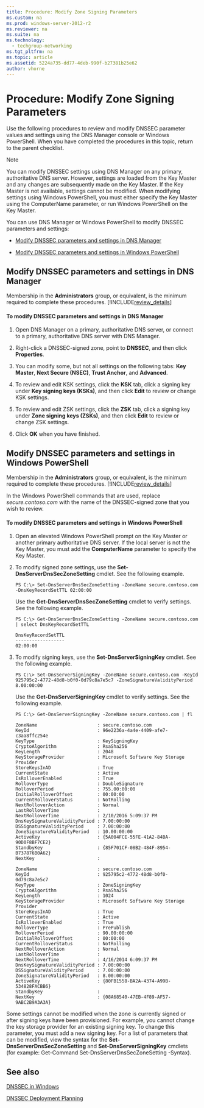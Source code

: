 ```yaml
---
title: Procedure: Modify Zone Signing Parameters
ms.custom: na
ms.prod: windows-server-2012-r2
ms.reviewer: na
ms.suite: na
ms.technology: 
  - techgroup-networking
ms.tgt_pltfrm: na
ms.topic: article
ms.assetid: 5224a735-dd77-4deb-990f-b27381b25e62
author: vhorne
---
```

# Procedure: Modify Zone Signing Parameters
Use the following procedures to review and modify DNSSEC parameter values and settings using the DNS Manager console or Windows PowerShell. When you have completed the procedures in this topic, return to the parent checklist.  
  
> [!NOTE]  
> You can modify DNSSEC settings using DNS Manager on any primary, authoritative DNS server. However, settings are loaded from the Key Master and any changes are subsequently made on the Key Master. If the Key Master is not available, settings cannot be modified. When modifying settings using Windows PowerShell, you must either specify the Key Master using the ComputerName parameter, or run Windows PowerShell on the Key Master.  
  
You can use DNS Manager or Windows PowerShell to modify DNSSEC parameters and settings:  
  
-   [Modify DNSSEC parameters and settings in DNS Manager](../Topic/Procedure--Modify-Zone-Signing-Parameters.md#windows_ui)  
  
-   [Modify DNSSEC parameters and settings in Windows PowerShell](../Topic/Procedure--Modify-Zone-Signing-Parameters.md#PS)  
  
## <a name="windows_ui"></a>Modify DNSSEC parameters and settings in DNS Manager  
Membership in the **Administrators** group, or equivalent, is the minimum required to complete these procedures. [!INCLUDE[review_details](../Token/review_details_md.md)]  
  
#### To modify DNSSEC parameters and settings in DNS Manager  
  
1.  Open DNS Manager on a primary, authoritative DNS server, or connect to a primary, authoritative DNS server with DNS Manager.  
  
2.  Right\-click a DNSSEC\-signed zone, point to **DNSSEC**, and then click **Properties**.  
  
3.  You can modify some, but not all settings on the following tabs: **Key Master**, **Next Secure \(NSEC\)**, **Trust Anchor**, and **Advanced**.  
  
4.  To review and edit KSK settings, click the **KSK** tab, click a signing key under **Key signing keys \(KSKs\)**, and then click **Edit** to review or change KSK settings.  
  
5.  To review and edit ZSK settings, click the **ZSK** tab, click a signing key under **Zone signing keys \(ZSKs\)**, and then click **Edit** to review or change ZSK settings.  
  
6.  Click **OK** when you have finished.  
  
## <a name="PS"></a>Modify DNSSEC parameters and settings in Windows PowerShell  
Membership in the **Administrators** group, or equivalent, is the minimum required to complete these procedures. [!INCLUDE[review_details](../Token/review_details_md.md)]  
  
In the Windows PowerShell commands that are used, replace *secure.contoso.com* with the name of the DNSSEC\-signed zone that you wish to review.  
  
#### To modify DNSSEC parameters and settings in Windows PowerShell  
  
1.  Open an elevated Windows PowerShell prompt on the Key Master or another primary authoritative DNS server. If the local server is not the Key Master, you must add the **ComputerName** parameter to specify the Key Master.  
  
2.  To modify signed zone settings, use the **Set\-DnsServerDnsSecZoneSetting** cmdlet. See the following example.  
  
    ```  
    PS C:\> Set-DnsServerDnsSecZoneSetting -ZoneName secure.contoso.com -DnsKeyRecordSetTTL 02:00:00  
    ```  
  
    Use the **Get\-DnsServerDnsSecZoneSetting** cmdlet to verify settings. See the following example.  
  
    ```  
    PS C:\> Get-DnsServerDnsSecZoneSetting -ZoneName secure.contoso.com | select DnsKeyRecordSetTTL  
  
    DnsKeyRecordSetTTL  
    ------------------  
    02:00:00  
    ```  
  
3.  To modify signing keys, use the **Set\-DnsServerSigningKey** cmdlet. See the following example.  
  
    ```  
    PS C:\> Set-DnsServerSigningKey -ZoneName secure.contoso.com -KeyId 925795c2-4772-48d8-b0f0-0d79c8a7e5c7 -ZoneSignatureValidityPeriod 8.00:00:00  
    ```  
  
    Use the **Get\-DnsServerSigningKey** cmdlet to verify settings. See the following example.  
  
    ```  
    PS C:\> Get-DnsServerSigningKey -ZoneName secure.contoso.com | fl  
  
    ZoneName                      : secure.contoso.com  
    KeyId                         : 96e2236a-4a4e-4409-afe7-c3aa8ffc254e  
    KeyType                       : KeySigningKey  
    CryptoAlgorithm               : RsaSha256  
    KeyLength                     : 2048  
    KeyStorageProvider            : Microsoft Software Key Storage Provider  
    StoreKeysInAD                 : True  
    CurrentState                  : Active  
    IsRolloverEnabled             : True  
    RolloverType                  : DoubleSignature  
    RolloverPeriod                : 755.00:00:00  
    InitialRolloverOffset         : 00:00:00  
    CurrentRolloverStatus         : NotRolling  
    NextRolloverAction            : Normal  
    LastRolloverTime              :  
    NextRolloverTime              : 2/10/2016 5:09:37 PM  
    DnsKeySignatureValidityPeriod : 7.00:00:00  
    DSSignatureValidityPeriod     : 7.00:00:00  
    ZoneSignatureValidityPeriod   : 10.00:00:00  
    ActiveKey                     : {5A004FCE-55FE-41A2-84BA-90D0F8BF7CE2}  
    StandbyKey                    : {85F701CF-08B2-484F-8954-B737876B0A62}  
    NextKey                       :  
  
    ZoneName                      : secure.contoso.com  
    KeyId                         : 925795c2-4772-48d8-b0f0-0d79c8a7e5c7  
    KeyType                       : ZoneSigningKey  
    CryptoAlgorithm               : RsaSha256  
    KeyLength                     : 1024  
    KeyStorageProvider            : Microsoft Software Key Storage Provider  
    StoreKeysInAD                 : True  
    CurrentState                  : Active  
    IsRolloverEnabled             : True  
    RolloverType                  : PrePublish  
    RolloverPeriod                : 90.00:00:00  
    InitialRolloverOffset         : 00:00:00  
    CurrentRolloverStatus         : NotRolling  
    NextRolloverAction            : Normal  
    LastRolloverTime              :  
    NextRolloverTime              : 4/16/2014 6:09:37 PM  
    DnsKeySignatureValidityPeriod : 7.00:00:00  
    DSSignatureValidityPeriod     : 7.00:00:00  
    ZoneSignatureValidityPeriod   : 8.00:00:00  
    ActiveKey                     : {80FB1558-BA2A-4374-A99B-534828FACBB6}  
    StandbyKey                    :  
    NextKey                       : {08A68540-47EB-4F89-AF57-9ABC2B9A3A3A}  
    ```  
  
Some settings cannot be modified when the zone is currently signed or after signing keys have been provisioned. For example, you cannot change the key storage provider for an existing signing key. To change this parameter, you must add a new signing key. For a list of parameters that can be modified, view the syntax for the **Set\-DnsServerDnsSecZoneSetting** and **Set\-DnsServerSigningKey** cmdlets \(for example: Get\-Command Set\-DnsServerDnsSecZoneSetting \-Syntax\).  
  
## See also  
[DNSSEC in Windows](../Topic/DNSSEC-in-Windows.md)  
  
[DNSSEC Deployment Planning](../Topic/DNSSEC-Deployment-Planning.md)  
  
